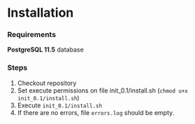 # Installation

### Requirements
**PostgreSQL 11.5** database
### Steps
1.  Checkout repository
2.  Set execute permissions on file init_0.1/install.sh (`chmod u+x init_0.1/install.sh`)
3.  Execute `init_0.1/install.sh`
4.  If there are no errors, file `errors.log` should be empty.
